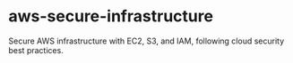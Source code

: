 # aws-secure-infrastructure
Secure AWS infrastructure with EC2, S3, and IAM, following cloud security best practices.
